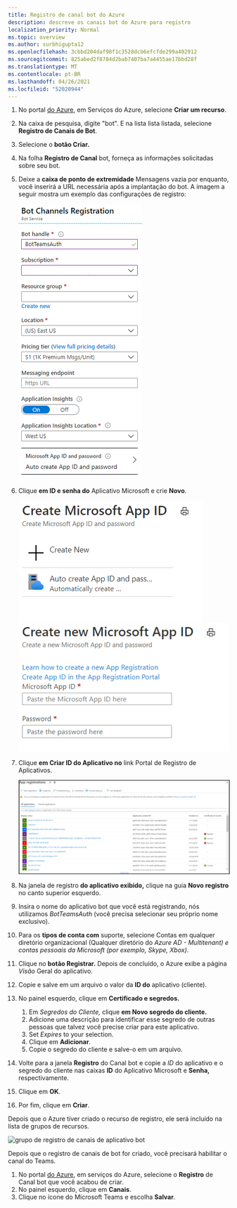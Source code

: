 ```yaml
---
title: Registro de canal bot do Azure
description: descreve os canais bot do Azure para registro
localization_priority: Normal
ms.topic: overview
ms.author: surbhigupta12
ms.openlocfilehash: 3cbbd204daf98f1c3528dcb6efcfde299a402912
ms.sourcegitcommit: 825abed2f8784d2bab7407ba7a4455ae17bbd28f
ms.translationtype: MT
ms.contentlocale: pt-BR
ms.lasthandoff: 04/26/2021
ms.locfileid: "52020944"
---
```

1. No portal [do Azure](https://ms.portal.azure.com/#home), em Serviços do Azure, selecione **Criar um recurso**.
1. Na caixa de pesquisa, digite "bot". E na lista lista listada, selecione **Registro de Canais de Bot**.
1. Selecione o **botão Criar.**
1. Na folha **Registro de Canal** bot, forneça as informações solicitadas sobre seu bot.
1. Deixe a **caixa de ponto de extremidade** Mensagens vazia por enquanto, você inserirá a URL necessária após a implantação do bot. A imagem a seguir mostra um exemplo das configurações de registro:

    ![registro de canais de aplicativo bot](../../assets/images/authentication/auth-bot-channels-registration.png)

1. Clique **em ID e senha do** Aplicativo Microsoft e crie **Novo**.

    ![Criar a ID do Aplicativo Microsoft ](../../assets/images/authentication/CreateMicrosoftAppID.png) ![ Criar nova ID do Aplicativo Microsoft](../../assets/images/authentication/CreateNewMicrosoftAppID.png)    

1. Clique **em Criar ID do Aplicativo no** link Portal de Registro de Aplicativos.

   ![Registros de aplicativos](../../assets/images/authentication/AppRegistration.png)
   
1. Na janela de registro **do aplicativo exibido,** clique na guia **Novo registro** no canto superior esquerdo.
1. Insira o nome do aplicativo bot que você está registrando, nós utilizamos *BotTeamsAuth* (você precisa selecionar seu próprio nome exclusivo).
1. Para os **tipos de conta com** suporte, selecione Contas em qualquer diretório organizacional (Qualquer diretório do *Azure AD - Multitenant) e contas pessoais da Microsoft (por exemplo, Skype, Xbox)*.
1. Clique no **botão Registrar.** Depois de concluído, o Azure exibe a página *Visão* Geral do aplicativo.
1. Copie e salve em um arquivo o valor da **ID do** aplicativo (cliente).
1. No painel esquerdo, clique em **Certificado e segredos.**
    1. Em *Segredos do Cliente,* clique **em Novo segredo do cliente.**
    1. Adicione uma descrição para identificar esse segredo de outras pessoas que talvez você precise criar para este aplicativo.
    1. Set *Expires* to your selection.
    1. Clique em **Adicionar**.
    1. Copie o segredo do cliente e salve-o em um arquivo.
1. Volte para a janela **Registro** do Canal bot  e copie a *ID* do aplicativo e o segredo do cliente nas caixas **ID** do Aplicativo Microsoft e **Senha,** respectivamente.
1. Clique em **OK**.
1. Por fim, clique em **Criar**.

Depois que o Azure tiver criado o recurso de registro, ele será incluído na lista de grupos de recursos.  

![grupo de registro de canais de aplicativo bot](~/assets/images/authentication/auth-bot-channels-registration-group.PNG)

Depois que o registro de canais de bot for criado, você precisará habilitar o canal do Teams.

1. No portal [do Azure](https://ms.portal.azure.com/#home), em serviços do Azure, selecione o **Registro** de Canal bot que você acabou de criar.
1. No painel esquerdo, clique em **Canais**.
1. Clique no ícone do Microsoft Teams e escolha **Salvar**.
